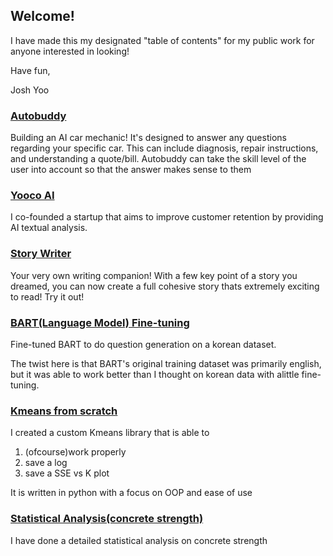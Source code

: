 ## Welcome! 

I have made this my designated "table of contents" for my public work for anyone interested in looking!

Have fun,

Josh Yoo

### [Autobuddy](https://autobuddy.yooco.ai)
Building an AI car mechanic! It's designed to answer any questions regarding your specific car. This can include diagnosis, repair instructions, and understanding a quote/bill. Autobuddy can take the skill level of the user into account so that the answer makes sense to them

### [Yooco AI](https://yooco.ai)
I co-founded a startup that aims to improve customer retention by providing AI textual analysis. 

### [Story Writer](https://github.com/rocktrees/StoryWriter.git)
Your very own writing companion! With a few key point of a story you dreamed, you can now create a full cohesive story thats extremely exciting to read! Try it out!

### [BART(Language Model) Fine-tuning](https://github.com/rocktrees/CS6301.git)
Fine-tuned BART to do question generation on a korean dataset.

The twist here is that BART's original training dataset was primarily english, but it was able to work
better than I thought on korean data with alittle fine-tuning.

### [Kmeans from scratch](https://github.com/rocktrees/6375Assignment3.git)
I created a custom Kmeans library that is able to 

1.  (ofcourse)work properly
2.  save a log
3.  save a SSE vs K plot

It is written in python with a focus on OOP and ease of use

### [Statistical Analysis(concrete strength)](https://github.com/rocktrees/ConcreteStrength.git)
I have done a detailed statistical analysis on concrete strength
